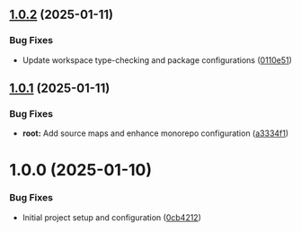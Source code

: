 ## [1.0.2](https://github.com/naaiyy/Easylink3/compare/v1.0.1...v1.0.2) (2025-01-11)

### Bug Fixes

- Update workspace type-checking and package configurations ([0110e51](https://github.com/naaiyy/Easylink3/commit/0110e513762ccaa2ef08d168dd2d135a51678361))

## [1.0.1](https://github.com/naaiyy/Easylink3/compare/v1.0.0...v1.0.1) (2025-01-11)

### Bug Fixes

- **root:** Add source maps and enhance monorepo configuration ([a3334f1](https://github.com/naaiyy/Easylink3/commit/a3334f16302b84eb2f8b03447f4a4332b38286b9))

# 1.0.0 (2025-01-10)

### Bug Fixes

- Initial project setup and configuration ([0cb4212](https://github.com/naaiyy/Easylink3/commit/0cb42121440331168f460e6b33e9f1b6549b7f12))
